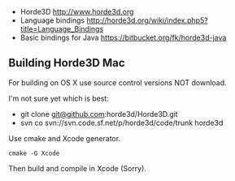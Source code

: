 
* Horde3D http://www.horde3d.org
* Language bindings http://horde3d.org/wiki/index.php5?title=Language_Bindings
* Basic bindings for Java https://bitbucket.org/fk/horde3d-java

## Building Horde3D Mac

For building on OS X use source control versions NOT download.

I'm not sure yet which is best:

* git clone git@github.com:horde3d/Horde3D.git
* svn co svn://svn.code.sf.net/p/horde3d/code/trunk horde3d
 
Use cmake and Xcode generator.

```
cmake -G Xcode
```

Then build and compile in Xcode (Sorry).
